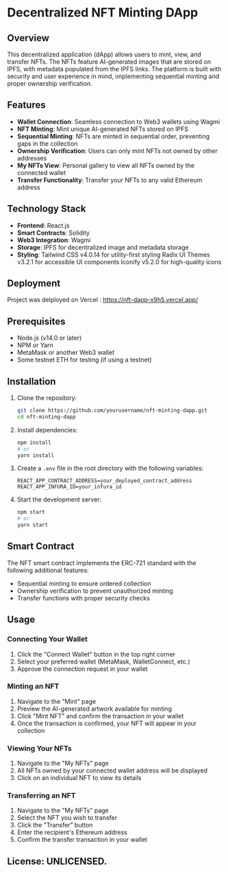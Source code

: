# Decentralized NFT Minting DApp

## Overview

This decentralized application (dApp) allows users to mint, view, and transfer NFTs. The NFTs feature AI-generated images that are stored on IPFS, with metadata populated from the IPFS links. The platform is built with security and user experience in mind, implementing sequential minting and proper ownership verification.

## Features

- **Wallet Connection**: Seamless connection to Web3 wallets using Wagmi
- **NFT Minting**: Mint unique AI-generated NFTs stored on IPFS
- **Sequential Minting**: NFTs are minted in sequential order, preventing gaps in the collection
- **Ownership Verification**: Users can only mint NFTs not owned by other addresses
- **My NFTs View**: Personal gallery to view all NFTs owned by the connected wallet
- **Transfer Functionality**: Transfer your NFTs to any valid Ethereum address

## Technology Stack

- **Frontend**: React.js
- **Smart Contracts**: Solidity
- **Web3 Integration**: Wagmi
- **Storage**: IPFS for decentralized image and metadata storage
- **Styling**: Tailwind CSS v4.0.14 for utility-first styling
Radix UI Themes v3.2.1 for accessible UI components
Iconify v5.2.0 for high-quality icons

## Deployment 
Project was delployed on Vercel : https://nft-dapp-x9h5.vercel.app/

## Prerequisites

- Node.js (v14.0 or later)
- NPM or Yarn
- MetaMask or another Web3 wallet
- Some testnet ETH for testing (if using a testnet)

## Installation

1. Clone the repository:
   ```bash
   git clone https://github.com/yourusername/nft-minting-dapp.git
   cd nft-minting-dapp
   ```

2. Install dependencies:
   ```bash
   npm install
   # or
   yarn install
   ```

3. Create a `.env` file in the root directory with the following variables:
   ```
   REACT_APP_CONTRACT_ADDRESS=your_deployed_contract_address
   REACT_APP_INFURA_ID=your_infura_id
   ```

4. Start the development server:
   ```bash
   npm start
   # or
   yarn start
   ```

## Smart Contract

The NFT smart contract implements the ERC-721 standard with the following additional features:

- Sequential minting to ensure ordered collection
- Ownership verification to prevent unauthorized minting
- Transfer functions with proper security checks

## Usage

### Connecting Your Wallet

1. Click the "Connect Wallet" button in the top right corner
2. Select your preferred wallet (MetaMask, WalletConnect, etc.)
3. Approve the connection request in your wallet

### Minting an NFT

1. Navigate to the "Mint" page
2. Preview the AI-generated artwork available for minting
3. Click "Mint NFT" and confirm the transaction in your wallet
4. Once the transaction is confirmed, your NFT will appear in your collection

### Viewing Your NFTs

1. Navigate to the "My NFTs" page
2. All NFTs owned by your connected wallet address will be displayed
3. Click on an individual NFT to view its details

### Transferring an NFT

1. Navigate to the "My NFTs" page
2. Select the NFT you wish to transfer
3. Click the "Transfer" button
4. Enter the recipient's Ethereum address
5. Confirm the transfer transaction in your wallet

## License: UNLICENSED.
